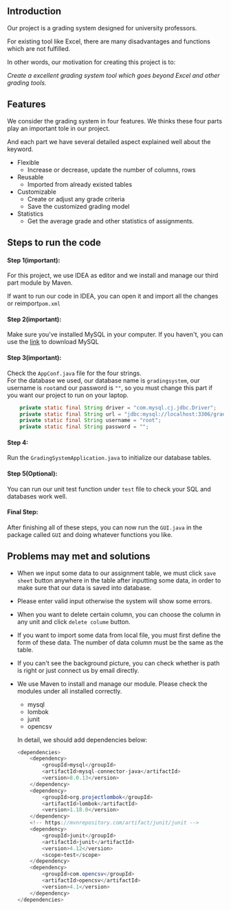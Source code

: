 ## Introduction
Our project is a grading system designed for university professors.

For existing tool like Excel, there are many disadvantages and functions which are not fulfilled. 

In other words, our motivation for creating this project is to:  

*Create a excellent grading system tool which goes beyond Excel and other grading tools.*

## Features
We consider the grading system in four features. We thinks these four parts play an important tole in our project. 

And each part we have several detailed aspect explained well about the keyword. 

- Flexible
  * Increase or decrease, update the number of columns, rows
- Reusable
  * Imported from already existed tables
- Customizable
  * Create or adjust any grade criteria 
  * Save the customized grading model 
- Statistics
  * Get the average grade and other statistics of assignments.
  
## Steps to run the code
#### Step 1(important):
For this project, we use IDEA as editor and we install and manage our third part module by Maven.

If want to run our code in IDEA, you can open it and import all the changes or reimport``pom.xml``

#### Step 2(important):  
Make sure you've installed MySQL in your computer. If you haven't, you can use the [link](https://dev.mysql.com/doc/refman/8.0/en/installing.html) to download MySQL 
#### Step 3(important):
Check the ``AppConf.java`` file for the four strings.  
For the database we used, our database name is ``gradingsystem``, our username is ``root``and our password is ``""``, so you must change this part if you want our project to run on your laptop.
```java
    private static final String driver = "com.mysql.cj.jdbc.Driver";
    private static final String url = "jdbc:mysql://localhost:3306/gradingsystem?useUnicode=true&characterEncoding=utf-8&serverTimezone=UTC&useSSL=false";
    private static final String username = "root";
    private static final String password = "";
```
#### Step 4:
Run the ``GradingSystemApplication.java`` to initialize our database tables.
#### Step 5(Optional):
You can run our unit test function under ``test`` file to check your SQL and databases work well.
#### Final Step:
After finishing all of these steps, you can now run the ``GUI.java`` in the package called ``GUI`` and doing whatever functions you like.

## Problems may met and solutions
- When we input some data to our assignment table, we must click ``save sheet`` button anywhere in the table after inputting some data, in order to make sure that our data is saved into database.

- Please enter valid input otherwise the system will show some errors.

- When you want to delete certain column, you can choose the column in any unit and click ``delete colume`` button.

- If you want to import some data from local file, you must first define the form of these data. The number of data column must be the same as the table.

- If you can't see the background picture, you can check whether is path is right or just connect us by email directly.

- We use Maven to install and manage our module. 
Please check the modules under all installed correctly.
    - mysql
    - lombok
    - junit
    - opencsv  

  In detail, we should add dependencies below:
    ```java
    <dependencies>
        <dependency>
            <groupId>mysql</groupId>
            <artifactId>mysql-connector-java</artifactId>
            <version>8.0.13</version>
        </dependency>
        <dependency>
            <groupId>org.projectlombok</groupId>
            <artifactId>lombok</artifactId>
            <version>1.18.0</version>
        </dependency>
        <!-- https://mvnrepository.com/artifact/junit/junit -->
        <dependency>
            <groupId>junit</groupId>
            <artifactId>junit</artifactId>
            <version>4.12</version>
            <scope>test</scope>
        </dependency>
        <dependency>
            <groupId>com.opencsv</groupId>
            <artifactId>opencsv</artifactId>
            <version>4.1</version>
        </dependency>
    </dependencies>
    ```


  



